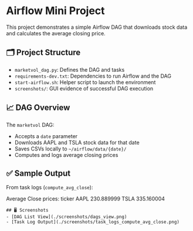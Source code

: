 # Airflow Mini Project

This project demonstrates a simple Airflow DAG that downloads stock data and calculates the average closing price.

## 🗂️ Project Structure
- `marketvol_dag.py`: Defines the DAG and tasks
- `requirements-dev.txt`: Dependencies to run Airflow and the DAG
- `start-airflow.sh`: Helper script to launch the environment
- `screenshots/`: GUI evidence of successful DAG execution

## 📈 DAG Overview
The `marketvol` DAG:
- Accepts a `date` parameter
- Downloads AAPL and TSLA stock data for that date
- Saves CSVs locally to `~/airflow/data/{date}/`
- Computes and logs average closing prices

## ✅ Sample Output
From task logs (`compute_avg_close`):

Average Close prices:
 ticker
 AAPL    230.889999
 TSLA    335.160004

```
## 🖥️ Screenshots
- [DAG List View](./screenshots/dags_view.png)
- [Task Log Output](./screenshots/task_logs_compute_avg_close.png)
```
